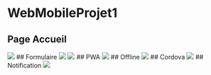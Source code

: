 # WebMobileProjet1
## Page Accueil
<img src="https://github.com/jeremydeblaecker/WebMobileProjet1/blob/master/www/img/readme/accueil.JPG"/>
## Formulaire
<img src="https://github.com/jeremydeblaecker/WebMobileProjet1/tree/master/www/img/readme/formulaire1.JPG"/>
<img src="https://github.com/jeremydeblaecker/WebMobileProjet1/tree/master/www/img/readme/formulaire2.JPG"/>
## PWA
<img src="https://github.com/jeremydeblaecker/WebMobileProjet1/tree/master/www/img/readme/pwa.JPG"/>
## Offline
<img src="https://github.com/jeremydeblaecker/WebMobileProjet1/tree/master/www/img/readme/offline.JPG"/>
## Cordova
<img src="https://github.com/jeremydeblaecker/WebMobileProjet1/tree/master/www/img/readme/cordova.JPG"/>
## Notification
<img src="https://github.com/jeremydeblaecker/WebMobileProjet1/tree/master/www/img/readme/notification.JPG"/>
